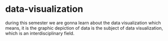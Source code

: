 # data-visualization
during this semester we are gonna learn about the data visualization which means, it is the graphic depiction of data is the subject of data visualization, which is an interdisciplinary field.
